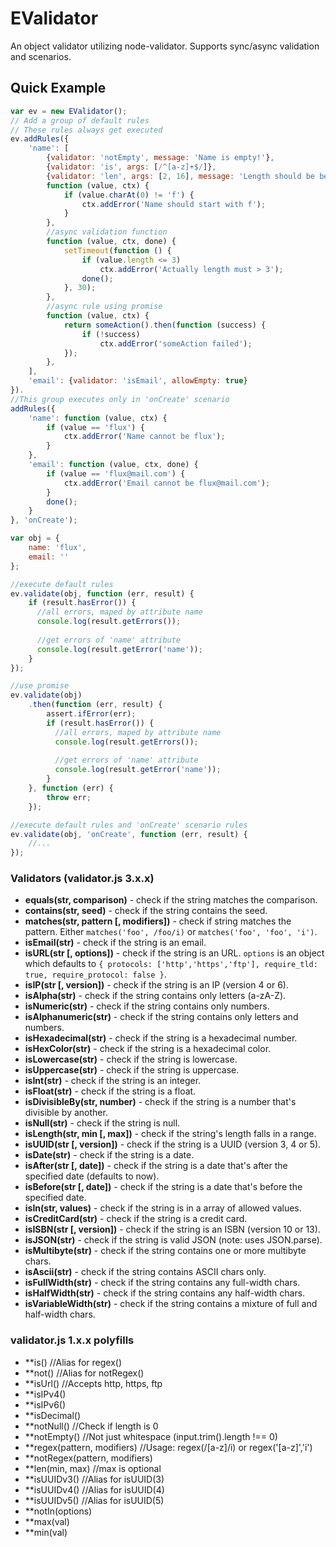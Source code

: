 EValidator
==========
An object validator utilizing node-validator. Supports sync/async validation and scenarios.
## Quick Example
```javascript
var ev = new EValidator();
// Add a group of default rules
// These rules always get executed
ev.addRules({
    'name': [
        {validator: 'notEmpty', message: 'Name is empty!'},
        {validator: 'is', args: [/^[a-z]+$/]},
        {validator: 'len', args: [2, 16], message: 'Length should be between 2 and 16'},
        function (value, ctx) {
            if (value.charAt(0) != 'f') {
                ctx.addError('Name should start with f');
            }
        },
        //async validation function
        function (value, ctx, done) {
            setTimeout(function () {
                if (value.length <= 3)
                    ctx.addError('Actually length must > 3');
                done();
            }, 30);
        },
        //async rule using promise
        function (value, ctx) {
            return someAction().then(function (success) {
                if (!success)
                    ctx.addError('someAction failed');
            });
        },
    ],
    'email': {validator: 'isEmail', allowEmpty: true}
}).
//This group executes only in 'onCreate' scenario
addRules({
    'name': function (value, ctx) {
        if (value == 'flux') {
            ctx.addError('Name cannot be flux');
        }
    },
    'email': function (value, ctx, done) {
        if (value == 'flux@mail.com') {
            ctx.addError('Email cannot be flux@mail.com');
        }
        done();
    }
}, 'onCreate');

var obj = {
    name: 'flux',
    email: ''
};

//execute default rules
ev.validate(obj, function (err, result) {
    if (result.hasError()) {
      //all errors, maped by attribute name
      console.log(result.getErrors());
      
      //get errors of 'name' attribute
      console.log(result.getError('name'));
    }
});

//use promise
ev.validate(obj)
    .then(function (err, result) {
        assert.ifError(err);
        if (result.hasError()) {
          //all errors, maped by attribute name
          console.log(result.getErrors());
          
          //get errors of 'name' attribute
          console.log(result.getError('name'));
        }
    }, function (err) {
        throw err;
    });

//execute default rules and 'onCreate' scenario rules
ev.validate(obj, 'onCreate', function (err, result) {
    //...
});
```

### Validators (validator.js 3.x.x)

- **equals(str, comparison)** - check if the string matches the comparison.
- **contains(str, seed)** - check if the string contains the seed.
- **matches(str, pattern [, modifiers])** - check if string matches the pattern. Either `matches('foo', /foo/i)` or `matches('foo', 'foo', 'i')`.
- **isEmail(str)** - check if the string is an email.
- **isURL(str [, options])** - check if the string is an URL. `options` is an object which defaults to `{ protocols: ['http','https','ftp'], require_tld: true, require_protocol: false }`.
- **isIP(str [, version])** - check if the string is an IP (version 4 or 6).
- **isAlpha(str)** - check if the string contains only letters (a-zA-Z).
- **isNumeric(str)** - check if the string contains only numbers.
- **isAlphanumeric(str)** - check if the string contains only letters and numbers.
- **isHexadecimal(str)** - check if the string is a hexadecimal number.
- **isHexColor(str)** - check if the string is a hexadecimal color.
- **isLowercase(str)** - check if the string is lowercase.
- **isUppercase(str)** - check if the string is uppercase.
- **isInt(str)** - check if the string is an integer.
- **isFloat(str)** - check if the string is a float.
- **isDivisibleBy(str, number)** - check if the string is a number that's divisible by another.
- **isNull(str)** - check if the string is null.
- **isLength(str, min [, max])** - check if the string's length falls in a range.
- **isUUID(str [, version])** - check if the string is a UUID (version 3, 4 or 5).
- **isDate(str)** - check if the string is a date.
- **isAfter(str [, date])** - check if the string is a date that's after the specified date (defaults to now).
- **isBefore(str [, date])** - check if the string is a date that's before the specified date.
- **isIn(str, values)** - check if the string is in a array of allowed values.
- **isCreditCard(str)** - check if the string is a credit card.
- **isISBN(str [, version])** - check if the string is an ISBN (version 10 or 13).
- **isJSON(str)** - check if the string is valid JSON (note: uses JSON.parse).
- **isMultibyte(str)** - check if the string contains one or more multibyte chars.
- **isAscii(str)** - check if the string contains ASCII chars only.
- **isFullWidth(str)** - check if the string contains any full-width chars.
- **isHalfWidth(str)** - check if the string contains any half-width chars.
- **isVariableWidth(str)** - check if the string contains a mixture of full and half-width chars.

### validator.js 1.x.x polyfills
- **is()                            //Alias for regex()
- **not()                           //Alias for notRegex()
- **isUrl()                         //Accepts http, https, ftp
- **isIPv4()
- **isIPv6()
- **isDecimal()
- **notNull()                       //Check if length is 0
- **notEmpty()                      //Not just whitespace (input.trim().length !== 0)
- **regex(pattern, modifiers)       //Usage: regex(/[a-z]/i) or regex('[a-z]','i')
- **notRegex(pattern, modifiers)
- **len(min, max)                   //max is optional
- **isUUIDv3()                      //Alias for isUUID(3)
- **isUUIDv4()                      //Alias for isUUID(4)
- **isUUIDv5()                      //Alias for isUUID(5)
- **notIn(options)
- **max(val)
- **min(val)
